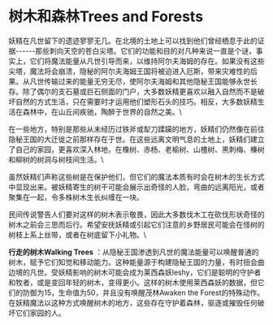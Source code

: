 # 树木和森林Trees and Forests

妖精在凡世留下的遗迹寥寥无几。在北境的土地上可以找到他们曾经栖息于此的证据------那些刺向天空的苍白尖塔。它们的功能和目的对凡种来说一直是个谜，事实上，它们将魔法能量从凡世引导而来，以维持阿尔夫海姆的存在。如果没有这些尖塔，魔法将会崩溃，隐秘的阿尔夫海姆王国将被迫进入厄斯，带来灾难性的后果。从凡世传输过来的能量无穷无尽，使阿尔夫海姆和其他隐秘王国能够永世长存。除了偶尔的支石墓或巨石侧面的门户，大多数妖精更喜欢以融入自然而不是破坏自然的方式生活，只在需要时才运用他们塑形石头的技巧。相反，大多数妖精生活在森林中，在山丘间疾驰，陶醉于世界的自然之美。\

在一些地方，特别是那些从未经历过铁斧或犁刀蹂躏的地方，妖精们仍然像在前往隐秘王国的大迁徙之前那样存在于世。在这些远离文明气息的土地上，妖精们建立了自己的家园，更喜欢深入林地，在橡树、赤杨、老榆树、山楂树、黑刺梅、榛树和柳树的树洞与树枝间生活。\

虽然妖精们声称这些树是在保护他们，但它们的魔法本质有时会在树木的生长方式中显现出来。被妖精寄生的树干可能会展示出奇怪的人脸，弯曲的远离阳光，或者聚集在一起，令多株树木生长纠缠在一块。

民间传说警告人们要对这样的树木表示敬畏，因此大多数伐木工在砍伐形状奇怪的树木之前会三思而后行。希望安抚妖精或引起它们注意的乡野居民可能会在怪树的树枝上系上丝带，或者在树底留下小礼物。\

**行走的树木Walking Trees**
：从隐秘王国渗透到凡世的魔法能量可以唤醒普通的树木，赋予它们知觉和移动能力。这种能量源于构建隐秘王国的力量，有时扭会曲边境的凡世。受妖精影响的树木可能会成为莱西森妖leshy，它们是聪明的守护者和牧者，或是变回年轻的树木，变得更小。这样的树木使用莱西森妖的数据，但它们的防御为15，生命值为50，并且没有唤醒茂林Awaken
the
Forest的特殊动作。在妖精魔法以这种方式唤醒树木的地方，这些存在守护着森林，驱逐或摧毁任何破坏它们家园的人。
